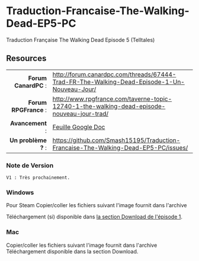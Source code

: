 Traduction-Francaise-The-Walking-Dead-EP5-PC
============================================

Traduction Française The Walking Dead Episode 5 (Telltales)

## Resources

|||
|-----------------------------------:|:--------------------------|
|              **Forum CanardPC** : | http://forum.canardpc.com/threads/67444-Trad-FR-The-Walking-Dead-Episode-1-Un-Nouveau-Jour/ |
|          **Forum RPGFrance** : | http://www.rpgfrance.com/taverne-topic-12740-1-the-walking-dead-episode-nouveau-jour-trad/ |
|                 **Avancement** : | [Feuille Google Doc](https://docs.google.com/spreadsheet/ccc?key=0AjemGcuFfrgIdHVCQjcwajlnU0F0Z3FRZm9aOWZLU0E#gid=3/) |
|        **Un problème ?** : | https://github.com/Smash15195/Traduction-Francaise-The-Walking-Dead-EP5-PC/issues/ |


### Note de Version
```
V1 : Très prochainement.
```

### Windows

Pour Steam
Copier/coller les fichiers suivant l'image fournit dans l'archive

Téléchargement (si) disponible dans [la section Download de l'épisode 1](https://github.com/Smash15195/Traduction-Francaise-The-Walking-Dead-EP1-PC/downloads).

### Mac

Copier/coller les fichiers suivant l'image fournit dans l'archive
Téléchargement disponible dans la section Download.